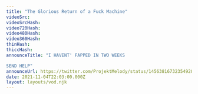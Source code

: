 ```yaml
---
title: "The Glorious Return of a Fuck Machine"
videoSrc: 
videoSrcHash: 
video720Hash: 
video480Hash: 
video360Hash: 
thinHash: 
thiccHash: 
announceTitle: "I HAVENT' FAPPED IN TWO WEEKS

SEND HELP"
announceUrl: https://twitter.com/ProjektMelody/status/1456381673235492878
date: 2021-11-04T22:03:00.000Z
layout: layouts/vod.njk
---
```

